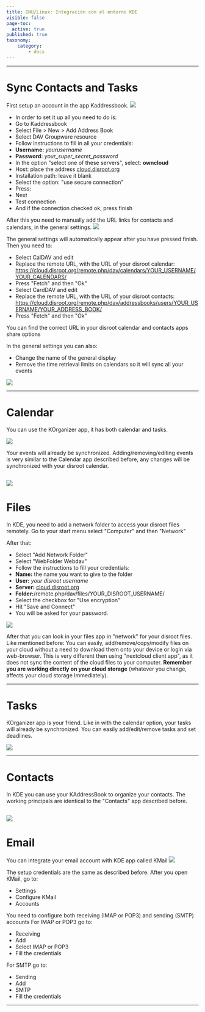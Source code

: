 ```yaml
---
title: GNU/Linux: Integración con el entorno KDE
visible: false
page-toc:
  active: true
published: true
taxonomy:
    category:
        - docs
---
```

----------
# Sync Contacts and Tasks
First setup an account in the app Kaddressbook.
![](en/kde_kaddressbook1.png)

* In order to set it up all you need to do is:
* Go to Kaddressbook
* Select File > New > Add Address Book
* Select DAV Groupware resource
* Follow instructions to fill in all your credentials:
 * **Username:** _yourusername_
 * **Password:** _your_super_secret_password_
* In the option "select one of these servers", select: **owncloud**
* Host: place the address [cloud.disroot.org](https//:cloud.disroot.org)
* Installation path: leave it blank
* Select the option: "use secure connection"
* Press:
 * Next
 * Test connection
 * And if the connection checked ok, press finish

After this you need to manually add the URL links for contacts and calendars, in the general settings.
![](en/kde_kaddressbook2.gif)

The general settings will automatically appear after you have pressed finish.
Then you need to:

* Select CalDAV and edit
 * Replace the remote URL, with the URL of your disroot calendar: https://cloud.disroot.org/remote.php/dav/calendars/YOUR_USERNAME/YOUR_CALENDARS/
 * Press "Fetch" and then "Ok"
* Select CardDAV and edit
 * Replace the remote URL, with the URL of your disroot contacts: https://cloud.disroot.org/remote.php/dav/addressbooks/users/YOUR_USERNAME/YOUR_ADDRESS_BOOK/
 * Press "Fetch" and then "Ok"

You can find the correct URL in your disroot calendar and contacts apps share options

In the general settings you can also:

* Change the name of the general display
* Remove the time retrieval limits on calendars so it will sync all your events

![](en/kde_kaddressbook3.gif)

----------

# Calendar
You can use the KOrganizer app, it has both calendar and tasks.

![](en/kde_kalendar1.png)

Your events will already be synchronized.
Adding/removing/editing events is very similar to the Calendar app described before, any changes will be synchronized with your disroot calendar.

![](en/kde_kalendar2.gif)
----------

# Files
In KDE, you need to add a network folder to access your disroot files remotely. Go to your start menu select "Computer" and then "Network"

After that:

* Select "Add Network Folder"
* Select "WebFolder Webdav"
* Follow the instructions to fill your credentials:
 * **Name:** the name you want to give to the folder
 * **User:** _your disroot username_
 * **Server:** [cloud.disroot.org](https://cloud.disroot.org)
 * **Folder:**/remote.php/dav/files/YOUR_DISROOT_USERNAME/
 * Select the checkbox for "Use encryption"
 * Hit "Save and Connect"
 * You will be asked for your password.

![](en/kde_files3.gif)


After that you can look in your files app in "network" for your disroot files. Like mentioned before:
You can easily, add/remove/copy/modify files on your cloud without a need to download them onto your device or login via web-browser. This is very different then using "nextcloud client app", as it does not sync the content of the cloud files to your computer. **Remember you are working directly on your cloud storage** (whatever you change, affects your cloud storage Immediately).


----------

# Tasks
KOrganizer app is your friend. Like in with the calendar option, your tasks will already be synchronized. You can easily add/edit/remove tasks and set deadlines.

![](en/kde_tasks1.gif)


----------

# Contacts
In KDE you can use your KAddressBook to organize your contacts. The working principals are identical to the "Contacts" app described before.

![](en/kde_kaddressbook4.gif)
----------

# Email
You can integrate your email account with KDE app called KMail
![](en/kde_kmail1.png)

The setup credentials are the same as described before. After you open KMail, go to:

* Settings
* Configure KMail
* Accounts

You need to configure both receiving (IMAP or POP3) and sending (SMTP) accounts
For IMAP or POP3 go to:

* Receiving
* Add
* Select IMAP or POP3
* Fill the credentials

For SMTP go to:

* Sending
* Add
* SMTP
* Fill the credentials

----------
